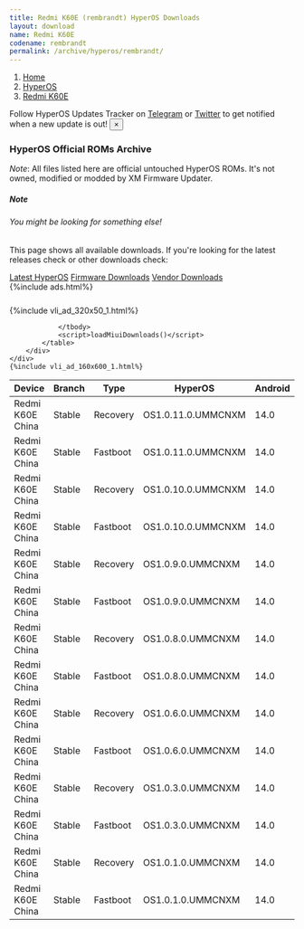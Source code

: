 ```yaml
---
title: Redmi K60E (rembrandt) HyperOS Downloads
layout: download
name: Redmi K60E
codename: rembrandt
permalink: /archive/hyperos/rembrandt/
---
```

<nav aria-label="breadcrumb">
    <ol class="breadcrumb">
        <li class="breadcrumb-item"><a href="/">Home</a></li>
        <li class="breadcrumb-item"><a href="/hyperos/">HyperOS</a></li>
        <li class="breadcrumb-item active" aria-current="page"><a href="/hyperos/rembrandt/">Redmi K60E</a></li>
    </ol>
</nav>
<div class="alert alert-primary alert-dismissible fade show" role="alert">
    Follow HyperOS Updates Tracker on <a href="https://t.me/MIUIUpdatesTracker" class="alert-link">Telegram</a>
     or <a href="https://twitter.com/MiFwUpdater" class="alert-link">Twitter</a> to get notified when a new update is out!
    <button type="button" class="close" data-dismiss="alert" aria-label="Close">
        <span aria-hidden="true">&times;</span>
    </button>
</div>

### HyperOS Official ROMs Archive
*Note*: All files listed here are official untouched HyperOS ROMs. It's not owned, modified or modded by XM Firmware Updater.
<div class="card">
  <div class="card-body">
    <h5 class="card-title">Note</h5>
    <h6 class="card-subtitle mb-2 text-muted">You might be looking for something else!</h6>
    <p class="card-text">This page shows all available downloads.
     If you're looking for the latest releases check or other downloads check:</p>
    <a href="/hyperos/rembrandt/" class="card-link">Latest HyperOS</a>
    <a href="/firmware/rembrandt/" class="card-link">Firmware Downloads</a>
    <a href="/vendor/rembrandt/" class="card-link">Vendor Downloads</a>
  </div>
</div>
{%include ads.html%}
<div class="row justify-content-center">
    <div class="col-10">
        <div class="table-responsive-md" style="margin-top: 25px;">
            {%include vli_ad_320x50_1.html%}
            <table id="miui" class="display dt-responsive nowrap compact table table-striped table-hover table-sm">
                <thead class="thead-dark">
                    <tr>
                        <th data-ref="device">Device</th>
                        <th data-ref="branch">Branch</th>
                        <th data-ref="type">Type</th>
                        <th data-ref="miui">HyperOS</th>
                        <th data-ref="android">Android</th>
                        <th data-ref="size">Size</th>
                        <th data-ref="size">Date</th>
                        <th data-ref="link">Link</th>
                    </tr>
                </thead>
                <tbody>
                <tr><td>Redmi K60E China</td><td>Stable</td><td>Recovery</td><td>OS1.0.11.0.UMMCNXM</td><td>14.0</td><td>5.9 GB</td><td>2024-11-29</td><td><a href="/hyperos/rembrandt/stable/OS1.0.11.0.UMMCNXM/">Download</a></td></tr>
<tr><td>Redmi K60E China</td><td>Stable</td><td>Fastboot</td><td>OS1.0.11.0.UMMCNXM</td><td>14.0</td><td>7.2 GB</td><td>2024-11-19</td><td><a href="/hyperos/rembrandt/stable/OS1.0.11.0.UMMCNXM/">Download</a></td></tr>
<tr><td>Redmi K60E China</td><td>Stable</td><td>Recovery</td><td>OS1.0.10.0.UMMCNXM</td><td>14.0</td><td>5.9 GB</td><td>2024-10-29</td><td><a href="/hyperos/rembrandt/stable/OS1.0.10.0.UMMCNXM/">Download</a></td></tr>
<tr><td>Redmi K60E China</td><td>Stable</td><td>Fastboot</td><td>OS1.0.10.0.UMMCNXM</td><td>14.0</td><td>7.2 GB</td><td>2024-10-15</td><td><a href="/hyperos/rembrandt/stable/OS1.0.10.0.UMMCNXM/">Download</a></td></tr>
<tr><td>Redmi K60E China</td><td>Stable</td><td>Recovery</td><td>OS1.0.9.0.UMMCNXM</td><td>14.0</td><td>5.9 GB</td><td>2024-09-29</td><td><a href="/hyperos/rembrandt/stable/OS1.0.9.0.UMMCNXM/">Download</a></td></tr>
<tr><td>Redmi K60E China</td><td>Stable</td><td>Fastboot</td><td>OS1.0.9.0.UMMCNXM</td><td>14.0</td><td>7.2 GB</td><td>2024-09-23</td><td><a href="/hyperos/rembrandt/stable/OS1.0.9.0.UMMCNXM/">Download</a></td></tr>
<tr><td>Redmi K60E China</td><td>Stable</td><td>Recovery</td><td>OS1.0.8.0.UMMCNXM</td><td>14.0</td><td>5.9 GB</td><td>2024-09-04</td><td><a href="/hyperos/rembrandt/stable/OS1.0.8.0.UMMCNXM/">Download</a></td></tr>
<tr><td>Redmi K60E China</td><td>Stable</td><td>Fastboot</td><td>OS1.0.8.0.UMMCNXM</td><td>14.0</td><td>7.2 GB</td><td>2024-08-28</td><td><a href="/hyperos/rembrandt/stable/OS1.0.8.0.UMMCNXM/">Download</a></td></tr>
<tr><td>Redmi K60E China</td><td>Stable</td><td>Recovery</td><td>OS1.0.6.0.UMMCNXM</td><td>14.0</td><td>5.9 GB</td><td>2024-07-30</td><td><a href="/hyperos/rembrandt/stable/OS1.0.6.0.UMMCNXM/">Download</a></td></tr>
<tr><td>Redmi K60E China</td><td>Stable</td><td>Fastboot</td><td>OS1.0.6.0.UMMCNXM</td><td>14.0</td><td>7.2 GB</td><td>2024-07-19</td><td><a href="/hyperos/rembrandt/stable/OS1.0.6.0.UMMCNXM/">Download</a></td></tr>
<tr><td>Redmi K60E China</td><td>Stable</td><td>Recovery</td><td>OS1.0.3.0.UMMCNXM</td><td>14.0</td><td>5.9 GB</td><td>2024-05-09</td><td><a href="/hyperos/rembrandt/stable/OS1.0.3.0.UMMCNXM/">Download</a></td></tr>
<tr><td>Redmi K60E China</td><td>Stable</td><td>Fastboot</td><td>OS1.0.3.0.UMMCNXM</td><td>14.0</td><td>7.2 GB</td><td>2024-05-06</td><td><a href="/hyperos/rembrandt/stable/OS1.0.3.0.UMMCNXM/">Download</a></td></tr>
<tr><td>Redmi K60E China</td><td>Stable</td><td>Recovery</td><td>OS1.0.1.0.UMMCNXM</td><td>14.0</td><td>5.9 GB</td><td>2024-04-08</td><td><a href="/hyperos/rembrandt/stable/OS1.0.1.0.UMMCNXM/">Download</a></td></tr>
<tr><td>Redmi K60E China</td><td>Stable</td><td>Fastboot</td><td>OS1.0.1.0.UMMCNXM</td><td>14.0</td><td>7.2 GB</td><td>2024-03-26</td><td><a href="/hyperos/rembrandt/stable/OS1.0.1.0.UMMCNXM/">Download</a></td></tr>

                </tbody>
                <script>loadMiuiDownloads()</script>
            </table>
        </div>
    </div>
    {%include vli_ad_160x600_1.html%}
</div>
